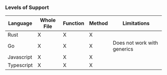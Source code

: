 ### Levels of Support

| Language   | Whole File | Function | Method | Limitations                 |
|------------|------------|----------|--------|-----------------------------|
| Rust       | X          | X        | X      |                             |
| Go         | X          | X        | X      | Does not work with generics |
| Javascript | X          | X        | X      |                             |
| Typescript | X          | X        | X      |                             |
